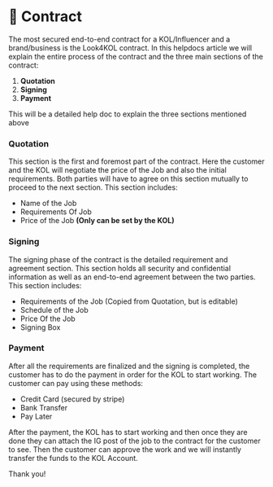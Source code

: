 # 📄 Contract

The most secured end-to-end contract for a KOL/Influencer and a brand/business is the Look4KOL contract. In this helpdocs article we will explain the entire process of the contract and the three main sections of the contract:

1. **Quotation**
2. **Signing**&#x20;
3. **Payment**

This will be a detailed help doc to explain the three sections mentioned above

### Quotation

This section is the first and foremost part of the contract. Here the customer and the KOL will negotiate the price of the Job and also the initial requirements. Both parties will have to agree on this section mutually to proceed to the next section. This section includes:

* Name of the Job
* Requirements Of Job
* Price of the Job **(Only can be set by the KOL)**

### Signing

The signing phase of the contract is the detailed requirement and agreement section. This section holds all security and confidential information as well as an end-to-end agreement between the two parties. This section includes:&#x20;

* Requirements of the Job (Copied from Quotation, but is editable)
* Schedule of the Job
* Price Of the Job
* Signing Box

### Payment

After all the requirements are finalized and the signing is completed, the customer has to do the payment in order for the KOL to start working. The customer can pay using these methods:

* Credit Card (secured by stripe)
* Bank Transfer
* Pay Later

After the payment, the KOL has to start working and then once they are done they can attach the IG post of the job to the contract for the customer to see. Then the customer can approve the work and we will instantly transfer the funds to the KOL Account.&#x20;

Thank you!

